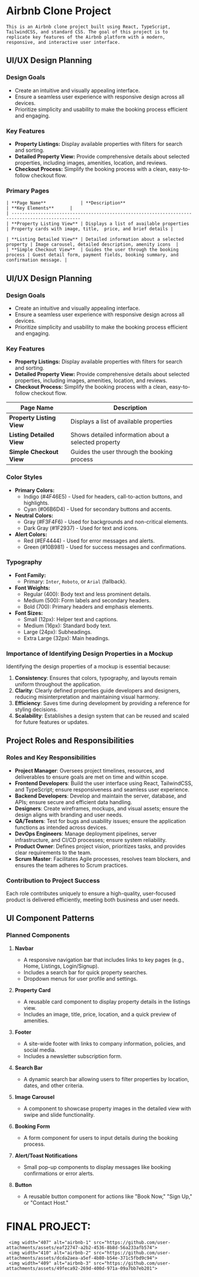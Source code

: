 # Airbnb Clone Project

```
This is an Airbnb clone project built using React, TypeScript, TailwindCSS, and standard CSS. The goal of this project is to replicate key features of the Airbnb platform with a modern, responsive, and interactive user interface.

````

## UI/UX Design Planning

### Design Goals
- Create an intuitive and visually appealing interface.
- Ensure a seamless user experience with responsive design across all devices.
- Prioritize simplicity and usability to make the booking process efficient and engaging.

### Key Features
- **Property Listings:** Display available properties with filters for search and sorting.
- **Detailed Property View:** Provide comprehensive details about selected properties, including images, amenities, location, and reviews.
- **Checkout Process:** Simplify the booking process with a clean, easy-to-follow checkout flow.

### Primary Pages
```
| **Page Name**             | **Description**                            | **Key Elements**      |   
| ------------------------------------------------------------------------------------------------
| **Property Listing View** | Displays a list of available properties    | Property cards with image, title,  price, and brief details |   

| **Listing Detailed View** | Detailed information about a selected property | Image carousel, detailed description, amenity icons  |   
| **Simple Checkout View**  | Guides the user through the booking process | Guest detail form, payment fields, booking summary, and confirmation message. |   
```
## UI/UX Design Planning

### Design Goals
- Create an intuitive and visually appealing interface.  
- Ensure a seamless user experience with responsive design across all devices.  
- Prioritize simplicity and usability to make the booking process efficient and engaging.  

### Key Features  
- **Property Listings:** Display available properties with filters for search and sorting.  
- **Detailed Property View:** Provide comprehensive details about selected properties, including images, amenities, location, and reviews.   
- **Checkout Process:** Simplify the booking process with a clean, easy-to-follow checkout flow.   

| **Page Name**             | **Description**   
|---------------------------|---------------------------------------------------- |    
|**Property Listing View** | Displays a list of available properties              |  
| **Listing Detailed View** | Shows detailed information about a selected property|  
| **Simple Checkout View**  | Guides the user through the booking process         |    


### Color Styles  
- **Primary Colors:**   
  - Indigo (#4F46E5) - Used for headers, call-to-action buttons, and highlights.   
  - Cyan (#06B6D4) - Used for secondary buttons and accents.   
- **Neutral Colors:**   
  - Gray (#F3F4F6) - Used for backgrounds and non-critical elements.   
  - Dark Gray (#1F2937) - Used for text and icons.   
- **Alert Colors:**   
  - Red (#EF4444) - Used for error messages and alerts.   
  - Green (#10B981) - Used for success messages and confirmations.   

### Typography   
- **Font Family:**    
  - Primary: `Inter`, `Roboto`, or `Arial` (fallback).   
- **Font Weights:**   
  - Regular (400): Body text and less prominent details.    
  - Medium (500): Form labels and secondary headers.   
  - Bold (700): Primary headers and emphasis elements.   
- **Font Sizes:**   
  - Small (12px): Helper text and captions.   
  - Medium (16px): Standard body text.   
  - Large (24px): Subheadings.   
  - Extra Large (32px): Main headings.  

### Importance of Identifying Design Properties in a Mockup  
Identifying the design properties of a mockup is essential because:   
1. **Consistency**: Ensures that colors, typography, and layouts remain uniform throughout the application.   
2. **Clarity**: Clearly defined properties guide developers and designers, reducing misinterpretation and maintaining visual harmony.  
3. **Efficiency**: Saves time during development by providing a reference for styling decisions.   
4. **Scalability**: Establishes a design system that can be reused and scaled for future features or updates.  


## Project Roles and Responsibilities   

### Roles and Key Responsibilities   

- **Project Manager**: Oversees project timelines, resources, and deliverables to ensure goals are met on time and within scope.   
- **Frontend Developers**: Build the user interface using React, TailwindCSS, and TypeScript; ensure responsiveness and seamless user experience.  
- **Backend Developers**: Develop and maintain the server, database, and APIs; ensure secure and efficient data handling.   
- **Designers**: Create wireframes, mockups, and visual assets; ensure the design aligns with branding and user needs.  
- **QA/Testers**: Test for bugs and usability issues; ensure the application functions as intended across devices.  
- **DevOps Engineers**: Manage deployment pipelines, server infrastructure, and CI/CD processes; ensure system reliability.    
- **Product Owner**: Defines project vision, prioritizes tasks, and provides clear requirements to the team.  
- **Scrum Master**: Facilitates Agile processes, resolves team blockers, and ensures the team adheres to Scrum practices.   

### Contribution to Project Success  
Each role contributes uniquely to ensure a high-quality, user-focused product is delivered efficiently, meeting both business and user needs.   


## UI Component Patterns   

### Planned Components  

1. **Navbar**   
   - A responsive navigation bar that includes links to key pages (e.g., Home, Listings, Login/Signup).  
   - Includes a search bar for quick property searches.   
   - Dropdown menus for user profile and settings.  

2. **Property Card**  
   - A reusable card component to display property details in the listings view.   
   - Includes an image, title, price, location, and a quick preview of amenities.  

3. **Footer**   
   - A site-wide footer with links to company information, policies, and social media.  
   - Includes a newsletter subscription form.  

4. **Search Bar**  
   - A dynamic search bar allowing users to filter properties by location, dates, and other criteria.   

5. **Image Carousel**  
   - A component to showcase property images in the detailed view with swipe and slide functionality.  

6. **Booking Form**    
   - A form component for users to input details during the booking process.  

7. **Alert/Toast Notifications**   
   - Small pop-up components to display messages like booking confirmations or error alerts.   

8. **Button**    
   - A reusable button component for actions like "Book Now," "Sign Up," or "Contact Host."

# FINAL PROJECT:  

     <img width="407" alt="airbnb-1" src="https://github.com/user-attachments/assets/eaf22747-a2b2-4536-8b8d-56a233afb574">   
     <img width="410" alt="airbnb-2" src="https://github.com/user-attachments/assets/dcda2aea-a5ef-4b80-b54e-371c5fbd9c94">   
     <img width="409" alt="airbnb-3" src="https://github.com/user-attachments/assets/49feca92-269d-400d-971a-09a7bb7eb201">   



